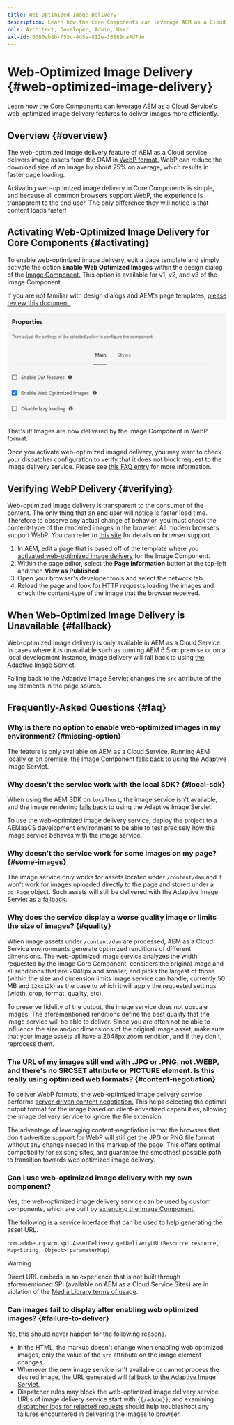 ```yaml
---
title: Web-Optimized Image Delivery
description: Learn how the Core Components can leverage AEM as a Cloud Service's web-optimized image delivery features to deliver images more efficiently.
role: Architect, Developer, Admin, User
exl-id: 6080ab8b-f53c-4d5e-812e-16889da4d7de
---
```

# Web-Optimized Image Delivery {#web-optimized-image-delivery}

Learn how the Core Components can leverage AEM as a Cloud Service's web-optimized image delivery features to deliver images more efficiently.

## Overview {#overview}

The web-optimized image delivery feature of AEM as a Cloud service delivers image assets from the DAM in [WebP format.](https://developers.google.com/speed/webp) WebP can reduce the download size of an image by about 25% on average, which results in faster page loading.

Activating web-optimized image delivery in Core Components is simple, and because all common browsers support WebP, the experience is transparent to the end user. The only difference they will notice is that content loads faster!

## Activating Web-Optimized Image Delivery for Core Components {#activating}

To enable web-optimized image delivery, edit a page template and simply activate the option **Enable Web Optimized Images** within the design dialog of the [Image Component.](/help/components/image.md#design-dialog) This option is available for v1, v2, and v3 of the Image Component.

If you are not familiar with design dialogs and AEM's page templates, [please review this document.](/help/get-started/authoring.md#pre-configuring-core-components)

![Enabling web-optimized image delivery in the design dialog](/help/assets/web-optimized-image-delivery.png)

That's it! Images are now delivered by the Image Component in WebP format.

Once you activate web-optimized imaged delivery, you may want to check your dispatcher configuration to verify that it does not block request to the image delivery service. Please see [this FAQ entry](#failure-to-deliver) for more information.

## Verifying WebP Delivery {#verifying}

Web-optimized image delivery is transparent to the consumer of the content. The only thing that an end user will notice is faster load time. Therefore to observe any actual change of behavior, you must check the content-type of the rendered images in the browser. All modern browsers support WebP. You can refer to [this site](https://caniuse.com/webp) for details on browser support.

1. In AEM, edit a page that is based off of the template where you [activated web-optimized image delivery](#activating) for the Image Component.
1. Within the page editor, select the **Page Information** button at the top-left and then **View as Published**.
1. Open your browser's developer tools and select the network tab.
1. Reload the page and look for HTTP requests loading the images and check the content-type of the image that the browser received.

## When Web-Optimized Image Delivery is Unavailable {#fallback}

Web-optimized image delivery is only available in AEM as a Cloud Service. In cases where it is unavailable such as running AEM 6.5 on premise or on a local development instance, image delivery will fall back to using [the Adaptive Image Servlet.](/help/developing/adaptive-image-servlet.md)

Falling back to the Adaptive Image Servlet changes the `src` attribute of the `img` elements in the page source.

## Frequently-Asked Questions {#faq}

### Why is there no option to enable web-optimized images in my environment? {#missing-option}

The feature is only available on AEM as a Cloud Service. Running AEM locally or on premise, the Image Component [falls back](#fallback) to using the Adaptive Image Servlet.

### Why doesn't the service work with the local SDK? {#local-sdk}

When using the AEM SDK on `localhost`, the image service isn't available, and the image rendering [falls back](#fallback) to using the Adaptive Image Servlet.

To use the web-optimized image delivery service, deploy the project to a AEMaaCS development environment to be able to test precisely how the image service behaves with the image service.

### Why doesn't the service work for some images on my page? {#some-images}

The image service only works for assets located under `/content/dam` and it won't work for images uploaded directly to the page and stored under a `cq:Page` object. Such assets will still be delivered with the Adaptive Image Servlet as a [fallback.](#fallback)

### Why does the service display a worse quality image or limits the size of images? {#quality}

When image assets under `/content/dam` are processed, AEM as a Cloud Service environments generate optimized renditions of different dimensions. The web-optimized image service analyzes the width requested by the Image Core Component, considers the original image and all renditions that are 2048px and smaller, and picks the largest of those (within the size and dimension limits image service can handle, currently 50 MB and `12k`x`12k`) as the base to which it will apply the requested settings (width, crop, format, quality, etc).

To preserve fidelity of the output, the image service does not upscale images. The aforementioned renditions define the best quality that the image service will be able to deliver. Since you are often not be able to influence the size and/or dimensions of the original image asset, make sure that your image assets all have a 2048px zoom rendition, and if they don't, reprocess them.

### The URL of my images still end with .JPG or .PNG, not .WEBP, and there's no SRCSET attribute or PICTURE element. Is this really using optimized web formats? {#content-negotiation}

To deliver WebP formats, the web-optimized image delivery service performs [server-driven content negotiation.](https://developer.mozilla.org/en-US/docs/Web/HTTP/Content_negotiation#server-driven_content_negotiation) This helps selecting the optimal output format for the image based on client-advertized capabilities, allowing the image delivery service to ignore the file extension.

The advantage of leveraging content-negotiation is that the browsers that don't advertize support for WebP will still get the JPG or PNG file format without any change needed in the markup of the page. This offers optimal compatibility for existing sites, and guarantee the smoothest possible path to transition towards web optimized image delivery.

### Can I use web-optimized image delivery with my own component?

Yes, the web-optimized image delivery service can be used by custom components, which are built by [extending the Image Component,](/help/developing/customizing.md) 

The following is a service interface that can be used to help generating the asset URL.

```
com.adobe.cq.wcm.spi.AssetDelivery.getDeliveryURL(Resource resource, Map<String, Object> parameterMap)
```

>[!WARNING]
>
>Direct URL embeds in an experience that is not built through aforementioned SPI (available on AEM as a Cloud Service Sites) are in violation of the [Media Library terms of usage](https://experienceleague.adobe.com/docs/experience-manager-cloud-service/content/assets/admin/medialibrary.html?lang=en#use-media-library).

### Can images fail to display after enabling web optimized images? {#failure-to-deliver}

No, this should never happen for the following reasons.

* In the HTML, the markup doesn't change when enabling web optimized images, only the value of the `src` attribute on the image element changes.
* Whenever the new image service isn't available or cannot process the desired image, the URL generated will [fallback to the Adaptive Image Servlet.](#fallback)
* Dispatcher rules may block the web-optimized image delivery service. URLs of image delivery service start with `{{/adobe}}`, and examining [dispatcher logs for rejected requests](https://experienceleague.adobe.com/docs/experience-manager-learn/ams/dispatcher/common-logs.html#filter-rejects) should help troubleshoot any failures encountered in delivering the images to browser.
